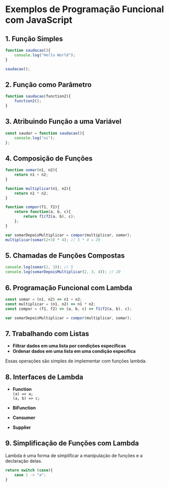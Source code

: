 # Exemplos de Programação Funcional com JavaScript

## 1. Função Simples
```javascript
function saudacao(){
    console.log("Hello World");
}

saudacao();
```

## 2. Função como Parâmetro
```javascript
function saudacao(function2){
    function2();
}
```

## 3. Atribuindo Função a uma Variável
```javascript
const saudar = function saudacao(){
    console.log("oi");
};
```

## 4. Composição de Funções
```javascript
function somar(n1, n2){
    return n1 + n2;
}

function multiplicar(n1, n2){
    return n1 * n2;
}

function compor(f1, f2){
    return function(a, b, c){
        return f1(f2(a, b), c);
    };
}

var somarDepoisMultiplicar = compor(multiplicar, somar);
multiplicar(somar(2+3) * 4); // 5 * 4 = 20
```

## 5. Chamadas de Funções Compostas
```javascript
console.log(somar(2, 3)); // 5
console.log(somarDepoisMultiplicar(2, 3, 4)); // 20
```

## 6. Programação Funcional com Lambda
```javascript
const somar = (n1, n2) => n1 + n2;
const multiplicar = (n1, n2) => n1 * n2;
const compor = (f1, f2) => (a, b, c) => f1(f2(a, b), c);

var somarDepoisMultiplicar = compor(multiplicar, somar);
```

## 7. Trabalhando com Listas

- **Filtrar dados em uma lista por condições específicas**
- **Ordenar dados em uma lista em uma condição específica**

Essas operações são simples de implementar com funções lambda.

## 8. Interfaces de Lambda

- **Function**  
  `(a) => a;`  
  `(a, b) => c;`

- **BiFunction**

- **Consumer**

- **Supplier**

## 9. Simplificação de Funções com Lambda
Lambda é uma forma de simplificar a manipulação de funções e a declaração delas.

```javascript
return switch (case){
    case 1 -> "a";
}
```